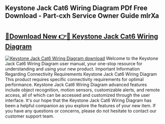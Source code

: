 ## Keystone Jack Cat6 Wiring Diagram PDf Free Download - Part-cxh Service Owner Guide mlrXa

# <h2><a href="http://dftb15o.blite.top/?on=Keystone+Jack+Cat6+Wiring+Diagram">🔗Download New 👉🔴 Keystone Jack Cat6 Wiring Diagram</a></h2>

[![Keystone Jack Cat6 Wiring Diagram download](https://i.imgur.com/lujVjoI.png)](http://dftb15o.blite.top/?on=Keystone+Jack+Cat6+Wiring+Diagram)
Welcome to the Keystone Jack Cat6 Wiring Diagram user manual, your one-stop resource for understanding and using your new product. Important Information Regarding Connectivity Requirements Keystone Jack Cat6 Wiring Diagram This product requires specific connectivity requirements for optimal performance. Keystone Jack Cat6 Wiring Diagram advanced features include object recognition, motion sensors, customizable alerts, and remote access, all of which can be accessed and customized through the user interface. It's our hope that the Keystone Jack Cat6 Wiring Diagram has been a helpful companion as you explore the features of your new item. If you have any questions or concerns, please do not hesitate to contact our customer support team.
